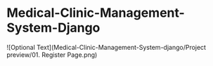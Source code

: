 # Medical-Clinic-Management-System-Django


![Optional Text](Medical-Clinic-Management-System-django/Project preview/01. Register Page.png)

